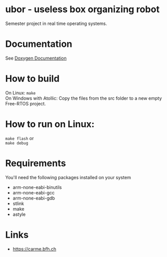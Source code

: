 # ubor - useless box organizing robot

Semester project in real time operating systems.

# Documentation

See [Doxygen Documentation](https://t-moe.github.io/ubor/)

# How to build

On Linux: `make`  
On Windows with Atollic: Copy the files from the src folder to a new empty Free-RTOS project.

# How to run on Linux:

`make flash` or  
`make debug`


# Requirements

You'll need the following packages installed on your system

- arm-none-eabi-binutils
- arm-none-eabi-gcc
- arm-none-eabi-gdb
- stlink
- make
- astyle

# Links

- https://carme.bfh.ch
